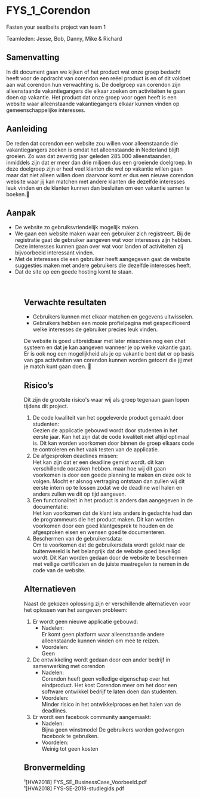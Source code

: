 # FYS_1_Corendon

Fasten your seatbelts project van team 1

Teamleden:
Jesse, Bob, Danny, Mike & Richard


## Samenvatting
In dit document gaan we kijken of het product wat onze groep bedacht heeft voor de opdracht van corendon een reëel product is en of dit voldoet aan wat corendon hun verwachting is. De doelgroep van corendon zijn alleenstaande vakantiegangers die elkaar zoeken om activiteiten te gaan doen op vakantie. Het product dat onze groep voor ogen heeft is een website waar alleenstaande vakantiegangers elkaar kunnen vinden op gemeenschappelijke interesses.

## Aanleiding
De reden dat corendon een website zou willen voor alleenstaande die vakantiegangers zoeken is omdat het alleenstaande in Nederland blijft groeien. Zo was dat zeventig jaar geleden 285.000 alleenstaanden, inmiddels zijn dat er meer dan drie miljoen dus een groeiende doelgroep. In deze doelgroep zijn er heel veel klanten die wel op vakantie willen gaan maar dat niet alleen willen doen daarvoor komt er dus een nieuwe corendon website waar jij kan matchen met andere klanten die dezelfde interesses leuk vinden en de klanten kunnen dan besluiten om een vakantie samen te boeken.

## Aanpak
<ul>
<li>De website zo gebruiksvriendelijk mogelijk maken.</li>
<li>We gaan een website maken waar een gebruiker zich registreert. Bij de registratie gaat de gebruiker aangeven wat voor interesses zijn hebben. Deze interesses kunnen gaan over wat voor landen of activiteiten zij bijvoorbeeld interessant vinden.</li>
<li>Met de interesses die een gebruiker heeft aangegeven gaat de website suggesties maken met andere gebruikers die dezelfde interesses heeft.</li>
<li>Dat de site op een goede hosting komt te staan.</li>
<ul><br>

## Verwachte resultaten
<ul>
<li>Gebruikers kunnen met elkaar matchen en gegevens uitwisselen.</li>
<li>Gebruikers hebben een mooie profielpagina met gespecificeerd welke interesses de gebruiker precies leuk vinden.</li>
</ul>

De website is goed uitbreidbaar met later misschien nog een chat systeem en dat je kan aangeven wanneer je op welke vakantie gaat. Er is ook nog een mogelijkheid als je op vakantie bent dat er op basis van gps activiteiten van corendon kunnen worden getoont die jij met je match kunt gaan doen.

## Risico’s
Dit zijn de grootste risico's waar wij als groep tegenaan gaan lopen tijdens dit project.
<ol>
<li>De code kwaliteit van het opgeleverde product gemaakt door studenten:</li>		
Gezien de applicatie gebouwd wordt door studenten in het eerste jaar. Kan het zijn dat de code kwaliteit niet altijd optimaal is. Dit kan worden voorkomen door binnen de groep elkaars code te controleren en het vaak testen van de applicatie.
<li>De afgesproken deadlines missen:</li>
Het kan zijn dat er een deadline gemist wordt. dit kan verschillende oorzaken hebben. maar hoe wij dit gaan voorkomen is door een goede planning te maken en deze ook te volgen. Mocht er alsnog vertraging ontstaan dan zullen wij dit eerste intern op te lossen zodat we de deadline wel halen en anders zullen we dit op tijd aangeven.
<li>Een functionaliteit in het product is anders dan aangegeven in de documentatie:</li>
Het kan voorkomen dat de klant iets anders in gedachte had dan de programmeurs die het product maken. Dit kan worden voorkomen door een goed klantgesprek te houden en de afgesproken eisen en wensen goed te documenteren.
<li>Beschermen van de gebruikersdata:</li>
Om te voorkomen dat de gebruikersdata wordt gelekt naar de buitenwereld is het belangrijk dat de website goed beveiligd wordt. Dit Kan worden gedaan door de website te beschermen met veilige certificaten en de juiste maatregelen te nemen in de code van de website.
</ol>

## Alternatieven
Naast de gekozen oplossing zijn er verschillende alternatieven voor het oplossen van het aangeven probleem:

<ol>
    <li>
        Er wordt geen nieuwe applicatie gebouwd:
        <ul>
            <li>Nadelen:</li>
                    Er komt geen platform waar alleenstaande andere alleenstaande kunnen vinden om mee te reizen.
            <li>Voordelen:</li>
                Geen
        </ul>
    </li>
    <li>
        De ontwikkeling wordt gedaan door een ander bedrijf in samenwerking met corendon
        <ul>
            <li>Nadelen:</li>
                Corendon heeft geen volledige eigenschap over het eindproduct.
                Het kost Corendon meer om het door een software ontwikkel bedrijf te laten doen dan studenten.
            <li>Voordelen:</li>
                Minder risico in het ontwikkelproces en het halen van de deadlines.
        </ul>
    </li>
    <li>
        Er wordt een facebook community aangemaakt:
        <ul>
            <li>Nadelen:</li>
                Bijna geen winstmodel
                De gebruikers worden gedwongen facebook te gebruiken.
            <li>Voordelen:</li>
                Weinig tot geen kosten
        </ul>
    </li>
</ol>

## Bronvermelding
¹[HVA2018] FYS_SE_BusinessCase_Voorbeeld.pdf <br>
¹[HVA2018] FYS-SE-2018-studiegids.pdf
